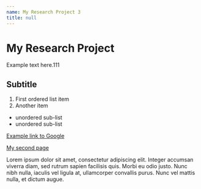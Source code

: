 ```yaml
---
name: My Research Project 3
title: null
---
```


# My Research Project

Example text here.111


## Subtitle

1. First ordered list item
2. Another item

- unordered sub-list
- unordered sub-list

[Example link to Google](https://www.google.com)

[My second page](https://mmshx.github.io/second)

Lorem ipsum dolor sit amet, consectetur adipiscing elit. Integer accumsan viverra diam, sed rutrum sapien facilisis quis. Morbi eu odio justo. Nunc nibh nulla, iaculis vel ligula at, ullamcorper convallis purus. Nunc vel mattis nulla, et dictum augue.
